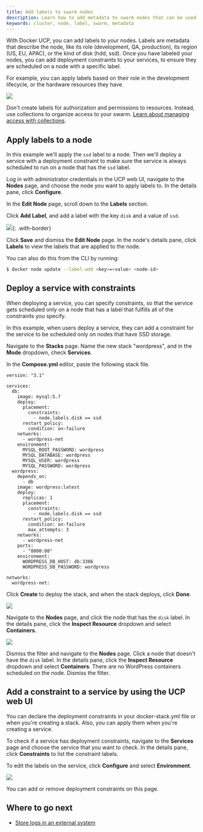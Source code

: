 ```yaml
---
title: Add labels to swarm nodes
description: Learn how to add metadata to swarm nodes that can be used to specify constraints when deploying services.
keywords: cluster, node, label, swarm, metadata
---
```

With Docker UCP, you can add labels to your nodes. Labels are metadata that describe the node, like its role (development, QA, production), its region (US, EU, APAC), or the kind of disk (hdd, ssd). Once you have labeled your nodes, you can add deployment constraints to your services, to ensure they are scheduled on a node with a specific label.

For example, you can apply labels based on their role in the development lifecycle, or the hardware resources they have.

![](../../images/add-labels-to-cluster-nodes-1.svg)

Don't create labels for authorization and permissions to resources. Instead, use collections to organize access to your swarm. [Learn about managing access with collections](../../access-control/manage-access-with-collections.md).

## Apply labels to a node

In this example we'll apply the `ssd` label to a node. Then we'll deploy a service with a deployment constraint to make sure the service is always scheduled to run on a node that has the `ssd` label.

Log in with administrator credentials in the UCP web UI, navigate to the **Nodes** page, and choose the node you want to apply labels to. In the details pane, click **Configure**.

In the **Edit Node** page, scroll down to the **Labels** section.

Click **Add Label**, and add a label with the key `disk` and a value of `ssd`.

![](../../images/add-labels-to-cluster-nodes-2.png){: .with-border}

Click **Save** and dismiss the **Edit Node** page. In the node's details pane, click **Labels** to view the labels that are applied to the node.

You can also do this from the CLI by running:

```bash
$ docker node update --label-add <key>=<value> <node-id>
```

## Deploy a service with constraints

When deploying a service, you can specify constraints, so that the service gets scheduled only on a node that has a label that fulfills all of the constraints you specify.

In this example, when users deploy a service, they can add a constraint for the service to be scheduled only on nodes that have SSD storage.

Navigate to the **Stacks** page. Name the new stack "wordpress", and in the **Mode** dropdown, check **Services**.

In the **Compose.yml** editor, paste the following stack file.

    version: "3.1"
    
    services:
      db:
        image: mysql:5.7
        deploy:
          placement:
            constraints:
              - node.labels.disk == ssd
          restart_policy:
            condition: on-failure
        networks:
          - wordpress-net
        environment:
          MYSQL_ROOT_PASSWORD: wordpress
          MYSQL_DATABASE: wordpress
          MYSQL_USER: wordpress
          MYSQL_PASSWORD: wordpress
      wordpress:
        depends_on:
          - db
        image: wordpress:latest
        deploy:
          replicas: 1
          placement:
            constraints:
              - node.labels.disk == ssd
          restart_policy:
            condition: on-failure
            max_attempts: 3
        networks:
          - wordpress-net
        ports:
          - "8000:80"
        environment:
          WORDPRESS_DB_HOST: db:3306
          WORDPRESS_DB_PASSWORD: wordpress
    
    networks:
      wordpress-net:
    

Click **Create** to deploy the stack, and when the stack deploys, click **Done**.

![](../../images/use-constraints-in-stack-deployment.png)

Navigate to the **Nodes** page, and click the node that has the `disk` label. In the details pane, click the **Inspect Resource** dropdown and select **Containers**.

![](../../images/use-constraints-in-stack-deployment-2.png)

Dismiss the filter and navigate to the **Nodes** page. Click a node that doesn't have the `disk` label. In the details pane, click the **Inspect Resource** dropdown and select **Containers**. There are no WordPress containers scheduled on the node. Dismiss the filter.

## Add a constraint to a service by using the UCP web UI

You can declare the deployment constraints in your docker-stack.yml file or when you're creating a stack. Also, you can apply them when you're creating a service.

To check if a service has deployment constraints, navigate to the **Services** page and choose the service that you want to check. In the details pane, click **Constraints** to list the constraint labels.

To edit the labels on the service, click **Configure** and select **Environment**.

![](../../images/add-constraint-to-service.png)

You can add or remove deployment constraints on this page.

## Where to go next

* [Store logs in an external system](store-logs-in-an-external-system.md)